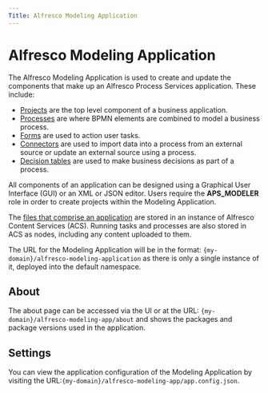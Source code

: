 ```yaml
---
Title: Alfresco Modeling Application
---
```


# Alfresco Modeling Application

The Alfresco Modeling Application is used to create and update the components that make up an Alfresco Process Services application. These include: 

* [Projects](../modeling/modeling-projects.md) are the top level component of a business application.
* [Processes](../modeling/modeling-processes.md) are where BPMN elements are combined to model a business process.
* [Forms](../modeling/modeling-forms.md) are used to action user tasks. 
* [Connectors](../modeling/modeling-connectors/README.md) are used to import data into a process from an external source or update an external source using a process.
* [Decision tables]() are used to make business decisions as part of a process. 

All components of an application can be designed using a Graphical User Interface (GUI) or an XML or JSON editor. Users require the **APS_MODELER** role in order to create projects within the Modeling Application. 

The [files that comprise an application](../modeling/modeling-files.md) are stored in an instance of Alfresco Content Services (ACS). Running tasks and processes are also stored in ACS as nodes, including any content uploaded to them. 

The URL for the Modeling Application will be in the format: `{my-domain}/alfresco-modeling-application` as there is only a single instance of it, deployed into the default namespace.

## About
The about page can be accessed via the UI or at the URL: `{my-domain}/alfresco-modeling-app/about` and shows the packages and package versions used in the application. 

## Settings
You can view the application configuration of the Modeling Application by visiting the URL:`{my-domain}/alfresco-modeling-app/app.config.json`.